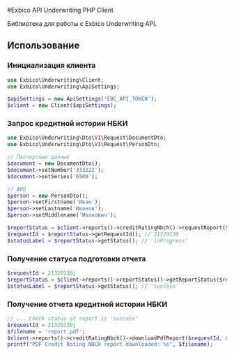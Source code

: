 #Exbico API Underwriting PHP Client

Библиотека для работы с Exbico Underwriting API.

## Использование

### Инициализация клиента
```php
use Exbico\Underwriting\Client;
use Exbico\Underwriting\ApiSettings;

$apiSettings = new ApiSettings('EBC_API_TOKEN');
$client = new Client($apiSettings);
```
### Запрос кредитной истории НБКИ
```php
use Exbico\Underwriting\Dto\V1\Request\DocumentDto;
use Exbico\Underwriting\Dto\V1\Request\PersonDto;

// Паспортные данные
$document = new DocumentDto();
$document->setNumber('333222');
$document->setSeries('6500');

// ФИО
$person = new PersonDto();
$person->setFirstname('Иван');
$person->setLastname('Иванов');
$person->setMiddlename('Иванович');

$reportStatus = $client->reports()->creditRatingNbch()->requestReport($person, $document);
$requestId = $reportStatus->getRequestId(); // 21320130
$statusLabel = $reportStatus->getStatus(); // 'inProgress'
```
### Получение статуса подготовки отчета
```php
$requestId = 21320130;
$reportStatus = $client->reports()->reportStatus()->getReportStatus($requestId);
$statusLabel = $reportStatus->getStatus(); // 'success'
```
### Получение отчета кредитной истории НБКИ
```php
// ... Check status of report is 'success' 
$requestId = 21320130;
$filename = 'report.pdf';
$client->reports()->creditRatingNbch()->downloadPdfReport($requestId, $filename);
printf("PDF Credit Rating NBCH report downloaded: %s", $filename);
```

